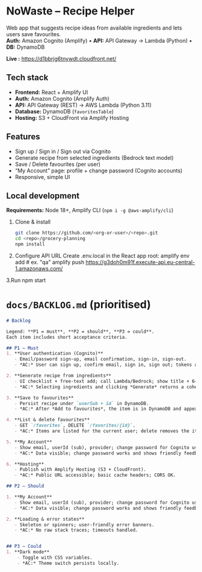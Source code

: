 # NoWaste – Recipe Helper

Web app that suggests recipe ideas from available ingredients and lets users save favourites.  
**Auth:** Amazon Cognito (Amplify) • **API:** API Gateway → Lambda (Python) • **DB:** DynamoDB

**Live :** https://d1bbrjg6tnywdt.cloudfront.net/


## Tech stack
- **Frontend:** React + Amplify UI  
- **Auth:** Amazon Cognito (Amplify Auth)  
- **API:** API Gateway (REST) → AWS Lambda (Python 3.11)  
- **Database:** DynamoDB (`favoritesTable`)  
- **Hosting:** S3 + CloudFront via Amplify Hosting  


## Features
- Sign up / Sign in / Sign out via Cognito
- Generate recipe from selected ingredients (Bedrock text model)
- Save / Delete favourites (per user)
- “My Account” page: profile + change password (Cognito accounts)
- Responsive, simple UI

## Local development
**Requirements:** Node 18+, Amplify CLI (`npm i -g @aws-amplify/cli`)

1. Clone & install
   ```bash
   git clone https://github.com/<org-or-user>/<repo>.git
   cd <repo>/grocery-planning
   npm install
2. Configure API URL
   Create .env.local in the React app root:
      amplify env add      # ex. "qa"
      amplify push
      https://g3doh0m91f.execute-api.eu-central-1.amazonaws.com/

3.Run
   npm start



# `docs/BACKLOG.md` (prioritised)
```markdown
# Backlog 

Legend: **P1 = must**, **P2 = should**, **P3 = could**.  
Each item includes short acceptance criteria.

## P1 – Must
1. **User authentication (Cognito)**
   - Email/password sign-up, email confirmation, sign-in, sign-out.
   - *AC:* User can sign up, confirm email, sign in, sign out; tokens are stored by Amplify.

2. **Generate recipe from ingredients**
   - UI checklist + free-text add; call Lambda/Bedrock; show title + 6–8 steps.
   - *AC:* Selecting ingredients and clicking *Generate* returns a coherent recipe in < 10 s.

3. **Save to favourites**
   - Persist recipe under `userSub + id` in DynamoDB.
   - *AC:* After *Add to favourites*, the item is in DynamoDB and appears on refresh.

4. **List & delete favourites**
   - GET `/favorites`, DELETE `/favorites/{id}`.
   - *AC:* Items are listed for the current user; delete removes the item.

5. **My Account**
   - Show email, userId (sub), provider; change password for Cognito user/pass accounts.
   - *AC:* Data visible; change password works and shows friendly feedback.

6. **Hosting**
   - Publish with Amplify Hosting (S3 + CloudFront).
   - *AC:* Public URL accessible; basic cache headers; CORS OK.

## P2 – Should

1. **My Account**
   - Show email, userId (sub), provider; change password for Cognito user/pass accounts.
   - *AC:* Data visible; change password works and shows friendly feedback.

2. **Loading & error states**
   - Skeleton or spinners; user-friendly error banners.
   - *AC:* No raw stack traces; timeouts handled.


## P3 – Could
1. **Dark mode**
    - Toggle with CSS variables.
    - *AC:* Theme switch persists locally.

